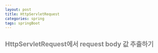 ```yaml
---
layout: post
title: HttpServletRequest
categories: spring
tags: springBoot
---
```


## <span style="color:gray">HttpServletRequest에서 request body 값 추출하기</span>

